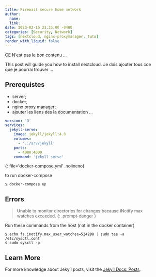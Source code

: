 ```yaml
---
title: Firewall secure home network
author:
  name: 
  link: 
date: 2023-02-16 21:35:00 -0400
categories: [Security, Network]
tags: [nextcloud, nginx-proxymanager, tuto]
render_with_liquid: false
---
```


CE N'est pas le bon contenu ...

This post will guide you how to install nextcloud.
Je dois ajouter tous cce que je pourrai trouver ...
## Prerequistes

 - server;
 - docker;
 - nginx proxy manager;
 - ajouter les liens des la documentation ...
 
```yaml
version: '3'
services:
  jekyll-serve:
    image: jekyll/jekyll:4.0
    volumes: 
      - '.:/srv/jekyll'
    ports:
      - 4000:4000
    command: 'jekyll serve'
```
{: file='docker-compose.yml' .nolineno}

to run docker-compose
```console
$ docker-compose up
```


## Errors

> Unable to monitor directories for changes because iNotify max watches exceeded.
{: .prompt-danger }

Run these commands from the host (not in the docker container)
```console
$ echo fs.inotify.max_user_watches=524288 | sudo tee -a /etc/sysctl.conf
$ sudo sysctl -p
```

## Learn More

For more knowledge about Jekyll posts, visit the [Jekyll Docs: Posts](https://jekyllrb.com/docs/posts/).
